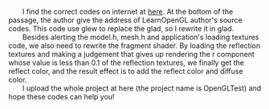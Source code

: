 &emsp;&emsp;I find the correct codes on internet at [here](https://www.jianshu.com/p/ad691b3ea9d5). At the bottom of the passage, the author give the address of LearnOpenGL author's source codes. This code use glew to replace the glad, so I rewrite it in glad.</br>
&emsp;&emsp;Besides alerting the model.h, mesh.h and application's loading textures code, we also need to rewrite the fragment shader. By loading the reflection textures and making a judgement that gives up rendering the r component whose value is less than 0.1 of the reflection textures,  we finally get the reflect color, and the result effect is to add the reflect color and diffuse color.</br>
&emsp;&emsp;I upload the whole project at here (the project name is OpenGLTest) and hope these codes can help you!</br>
